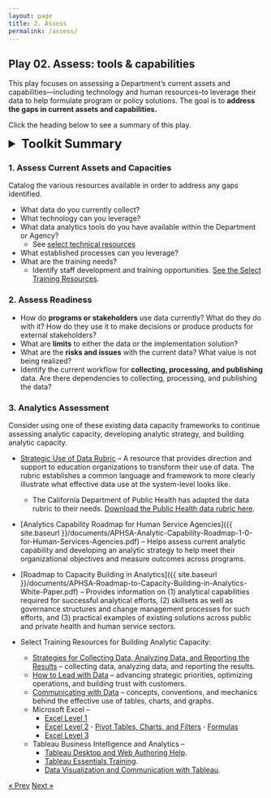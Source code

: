 ```yaml
---
layout: page
title: 2. Assess
permalink: /assess/
---
```

## Play 02. Assess: tools & capabilities

This play focuses on assessing a Department’s current assets and capabilities—including technology and human resources–to leverage their data to help formulate program or policy solutions. The goal is to **address the gaps in current assets and capabilities.**

Click the heading below to see a summary of this play.

<details>
  <summary style="font-size:18pt; font-weight: bold;">Toolkit Summary</summary>

* Assess Current Assets and Capacities
* Assess departmental readiness for analytics
* Data Capacity Frameworks
    * [Strategic Use of Data Rubric](https://sdp.cepr.harvard.edu/strategic-use-data-rubric/)
    * [CA Public Health data rubric](https://github.com/chhsdata/dataplaybook/raw/gh-pages/documents/Public-Health-Strategic-Use-of-Data-Rubric-09-04-18.docx).
    * [Analytics Capability Roadmap for Human Service Agencies]({{ site.baseurl }}/documents/APHSA-Analytic-Capability-Roadmap-1-0-for-Human-Services-Agencies.pdf) 
    * [Roadmap to Capacity Building in Analytics]({{ site.baseurl }}/documents/APHSA-Roadmap-to-Capacity-Building-in-Analytics-White-Paper.pdf)
* Analytics Capacity Building
      * [Strategies for Collecting Data, Analyzing Data, and Reporting the Results](http://www.calhr.ca.gov/Training/Pages/course-description.aspx?class=Strategies%20for%20Collecting%20Data,%20Analyzing%20Data,%20and%20Reporting%20the%20Results)
    * [How to Lead with Data](http://www.calhr.ca.gov/Training/Pages/course-description.aspx?class=How%20to%20Lead%20with%20Data)
    * [Communicating with Data](http://www.calhr.ca.gov/Training/Pages/course-description.aspx?class=Communicating%20with%20Data) 
    * Microsoft Excel – 
      * [Excel Level 1](http://www.calhr.ca.gov/Training/Pages/course-description.aspx?class=Excel%20Level%201)
      * [Excel Level 2](http://www.calhr.ca.gov/Training/Pages/course-description.aspx?class=Excel%20Level%202) **·** [Pivot Tables, Charts, and Filters](http://www.calhr.ca.gov/Training/Pages/course-description.aspx?class=Excel%20Level%202%20(Pivot%20Tables,%20Charts%20and%20Filters)) **·** <a href="http://www.calhr.ca.gov/Training/Pages/course-description.aspx?class=Excel%20Level%202%20(Formulas)" target="_blank">Formulas</a>
      * [Excel Level 3](http://www.calhr.ca.gov/Training/Pages/course-description.aspx?class=Excel%20Level%203)
    * Tableau Business Intelligence and Analytics – 
      * [Tableau Desktop and Web Authoring Help](https://onlinehelp.tableau.com/current/pro/desktop/en-us/default.htm). 
      * [Tableau Essentials Training](https://www.lynda.com/Tableau-tutorials/Tableau-9-Essential-Training/386886-2.html). 
      * [Data Visualization and Communication with Tableau](https://www.coursera.org/learn/analytics-tableau/). 


</details>
  
  ### 1. Assess Current Assets and Capacities

Catalog the various resources available in order to address any gaps identified.

  * What data do you currently collect?
  * What technology can you leverage?
  * What data analytics tools do you have available within the Department or Agency?
    * See [select technical resources](https://chhsdata.github.io/dataplaybook/resource_library/#technicalresources)
  * What established processes can you leverage?
  * What are the training needs?
    * Identify staff development and training opportunities. [See the Select Training Resources](https://chhsdata.github.io/dataplaybook/resource_library/#trainingresources).

 ### 2. Assess Readiness

  * How do **programs or stakeholders** use data currently? What do they do with it? How do they use it to make decisions or produce products for external stakeholders?
  * What are **limits** to either the data or the implementation solution?
  * What are the **risks and issues** with the current data? What value is not being realized?
  * Identify the current workflow for **collecting, processing, and publishing** data. Are there dependencies to collecting, processing, and publishing the data?

 ### 3. Analytics Assessment

Consider using one of these existing data capacity frameworks to continue assessing analytic capacity, developing analytic strategy, and building analytic capacity.

  * [Strategic Use of Data Rubric](https://sdp.cepr.harvard.edu/strategic-use-data-rubric/) – A resource that provides direction and support to education organizations to transform their use of data. The rubric establishes a common language and framework to more clearly illustrate what effective data use at the system-level looks like.
    * The California Department of Public Health has adapted the data rubric to their needs. [Download the Public Health data rubric here](https://github.com/chhsdata/dataplaybook/raw/gh-pages/documents/Public-Health-Strategic-Use-of-Data-Rubric-09-04-18.docx).

  * [Analytics Capability Roadmap for Human Service Agencies]({{ site.baseurl }}/documents/APHSA-Analytic-Capability-Roadmap-1-0-for-Human-Services-Agencies.pdf) – Helps assess current analytic capability and developing an analytic strategy to help meet their organizational objectives and measure outcomes across programs.

  * [Roadmap to Capacity Building in Analytics]({{ site.baseurl }}/documents/APHSA-Roadmap-to-Capacity-Building-in-Analytics-White-Paper.pdf) – Provides information on (1) analytical capabilities required for successful analytical efforts, (2) skillsets as well as governance structures and change management processes for such efforts, and (3) practical examples of existing solutions across public and private health and human service sectors.
  * Select Training Resources for Building Analytic Capacity:
    * [Strategies for Collecting Data, Analyzing Data, and Reporting the Results](http://www.calhr.ca.gov/Training/Pages/course-description.aspx?class=Strategies%20for%20Collecting%20Data,%20Analyzing%20Data,%20and%20Reporting%20the%20Results) – collecting data, analyzing data, and reporting the results.
    * [How to Lead with Data](http://www.calhr.ca.gov/Training/Pages/course-description.aspx?class=How%20to%20Lead%20with%20Data) – advancing strategic priorities, optimizing operations, and building trust with customers.
    * [Communicating with Data](http://www.calhr.ca.gov/Training/Pages/course-description.aspx?class=Communicating%20with%20Data) – concepts, conventions, and mechanics behind the effective use of tables, charts, and graphs.
    * Microsoft Excel – 
      * [Excel Level 1](http://www.calhr.ca.gov/Training/Pages/course-description.aspx?class=Excel%20Level%201)
      * [Excel Level 2](http://www.calhr.ca.gov/Training/Pages/course-description.aspx?class=Excel%20Level%202) **·** [Pivot Tables, Charts, and Filters](http://www.calhr.ca.gov/Training/Pages/course-description.aspx?class=Excel%20Level%202%20(Pivot%20Tables,%20Charts%20and%20Filters)) **·** <a href="http://www.calhr.ca.gov/Training/Pages/course-description.aspx?class=Excel%20Level%202%20(Formulas)" target="_blank">Formulas</a>
      * [Excel Level 3](http://www.calhr.ca.gov/Training/Pages/course-description.aspx?class=Excel%20Level%203)
    * Tableau Business Intelligence and Analytics – 
      * [Tableau Desktop and Web Authoring Help](https://onlinehelp.tableau.com/current/pro/desktop/en-us/default.htm). 
      * [Tableau Essentials Training](https://www.lynda.com/Tableau-tutorials/Tableau-9-Essential-Training/386886-2.html). 
      * [Data Visualization and Communication with Tableau](https://www.coursera.org/learn/analytics-tableau/). 


<!-- Pagination -->
<div class="pagination">
  <a class="pagination-item older" href="{{ site.baseurl }}/define">&laquo; Prev</a>
  <a class="pagination-item newer" href="{{ site.baseurl }}/implement">Next &raquo;</a>
</div>
